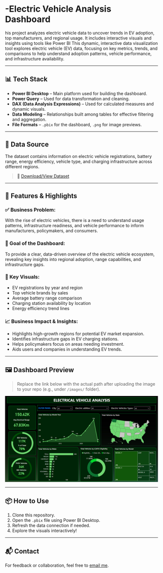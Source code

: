 # -Electric Vehicle Analysis Dashboard
his project analyzes electric vehicle data to uncover trends in EV adoption, top manufacturers, and regional usage. It includes interactive visuals and insights using tools like Power BI
This dynamic, interactive data visualization tool explores electric vehicle (EV) data, focusing on key metrics, trends, and comparisons to help understand adoption patterns, vehicle performance, and infrastructure availability.

---

## 📊 Tech Stack

- **Power BI Desktop** – Main platform used for building the dashboard.
- **Power Query** – Used for data transformation and cleaning.
- **DAX (Data Analysis Expressions)** – Used for calculated measures and dynamic visuals.
- **Data Modeling** – Relationships built among tables for effective filtering and aggregation.
- **File Formats** – `.pbix` for the dashboard, `.png` for image previews.

---

## 📁 Data Source

The dataset contains information on electric vehicle registrations, battery range, energy efficiency, vehicle type, and charging infrastructure across different regions.

> 📁 [Download/View Dataset](./Electric_Vehicle_Population_Data.csv)


---

## 🚀 Features & Highlights

### ✅ Business Problem:
With the rise of electric vehicles, there is a need to understand usage patterns, infrastructure readiness, and vehicle performance to inform manufacturers, policymakers, and consumers.

### 🎯 Goal of the Dashboard:
To provide a clear, data-driven overview of the electric vehicle ecosystem, revealing key insights into regional adoption, range capabilities, and infrastructure gaps.

### 📌 Key Visuals:
- EV registrations by year and region
- Top vehicle brands by sales
- Average battery range comparison
- Charging station availability by location
- Energy efficiency trend lines

### 📈 Business Impact & Insights:
- Highlights high-growth regions for potential EV market expansion.
- Identifies infrastructure gaps in EV charging stations.
- Helps policymakers focus on areas needing investment.
- Aids users and companies in understanding EV trends.

---

## 🖼️ Dashboard Preview

> Replace the link below with the actual path after uploading the image to your repo (e.g., under `/images/` folder).

![Dashboard Preview](https://github.com/25himanshu/-Electric-Vehicle-Analysis-Dashboard/blob/main/Electrical_Vehicle_Analysis.png)

---

## 📦 How to Use

1. Clone this repository.
2. Open the `.pbix` file using Power BI Desktop.
3. Refresh the data connection if needed.
4. Explore the visuals interactively!

---

## 📬 Contact

  For feedback or collaboration, feel free to [email me](mailto:himanshukhade78@gmail.com).



